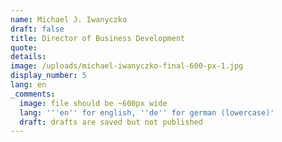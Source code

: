 ```yaml
---
name: Michael J. Iwanyczko
draft: false
title: Director of Business Development
quote:
details:
image: /uploads/michael-iwanyczko-final-600-px-1.jpg
display_number: 5
lang: en
_comments:
  image: file should be ~600px wide
  lang: '''en'' for english, ''de'' for german (lowercase)'
  draft: drafts are saved but not published
---
```

